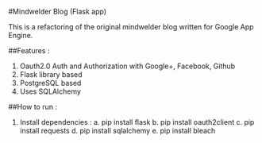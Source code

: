 #Mindwelder Blog (Flask app)

This is a refactoring of the original mindwelder blog written for Google App Engine.

##Features :
1. Oauth2.0 Auth and Authorization with Google+, Facebook, Github
2. Flask library based
3. PostgreSQL based
4. Uses SQLAlchemy

##How to run :
1. Install dependencies :
	a. pip install flask
	b. pip install oauth2client
	c. pip install requests
	d. pip install sqlalchemy
	e. pip install bleach